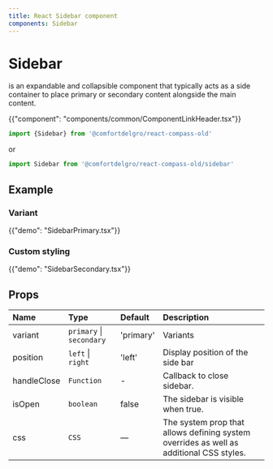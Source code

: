 ```yaml
---
title: React Sidebar component
components: Sidebar
---
```


# Sidebar

<p class="description">is an expandable and collapsible component that typically acts as a side container to place primary or secondary content alongside the main content.</p>

{{"component": "components/common/ComponentLinkHeader.tsx"}}

```jsx
import {Sidebar} from '@comfortdelgro/react-compass-old'
```

or

```jsx
import Sidebar from '@comfortdelgro/react-compass-old/sidebar'
```

## Example

### Variant

{{"demo": "SidebarPrimary.tsx"}}

### Custom styling

{{"demo": "SidebarSecondary.tsx"}}

<!-- ### Sidebar Server (Experimental)

{{"demo": "SidebarServer.tsx"}} -->

## Props

| Name        | Type                     | Default   | Description                                                                             |
| :---------- | :----------------------- | :-------- | :-------------------------------------------------------------------------------------- |
| variant     | `primary` \| `secondary` | 'primary' | Variants                                                                                |
| position    | `left` \| `right`        | 'left'    | Display position of the side bar                                                        |
| handleClose | `Function`               | -         | Callback to close sidebar.                                                              |
| isOpen      | `boolean`                | false     | The sidebar is visible when true.                                                       |
| css         | `CSS`                    | —         | The system prop that allows defining system overrides as well as additional CSS styles. |
